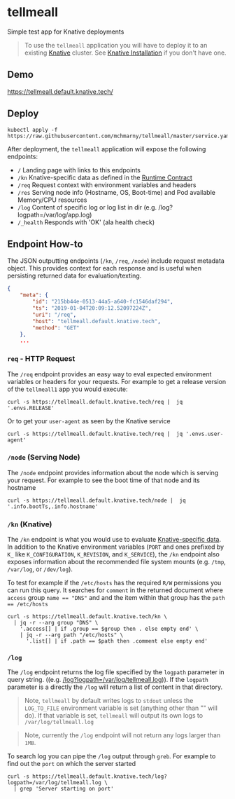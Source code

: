 # tellmeall

Simple test app for Knative deployments

> To use the `tellmeall` application you will have to deploy it to an existing [Knative](https://github.com/knative) cluster. See [Knative Installation](https://github.com/knative/docs/tree/master/install) if you don't have one.

## Demo

https://tellmeall.default.knative.tech/

## Deploy

```shell
kubectl apply -f https://raw.githubusercontent.com/mchmarny/tellmeall/master/service.yaml
```

After deployment, the `tellmeall` application will expose the following endpoints:

* `/` Landing page with links to this endpoints
* `/kn` Knative-specific data as defined in the [Runtime Contract](https://github.com/knative/serving/blob/master/docs/runtime-contract.md)
* `/req` Request context with environment variables and headers
* `/res` Serving node info (Hostname, OS, Boot-time) and Pod available Memory/CPU resources
* `/log` Content of specific log or log list in dir (e.g. /log?logpath=/var/log/app.log)
* `/_health` Responds with 'OK' (ala health check)


## Endpoint How-to

The JSON outputting endpoints (`/kn`, `/req`, `/node`) include request metadata object. This provides context for each response and is useful when persisting returned data for evaluation/texting.

```json
{
    "meta": {
        "id": "215bb44e-0513-44a5-a640-fc1546daf294",
        "ts": "2019-01-04T20:09:12.52097224Z",
        "uri": "/req",
        "host": "tellmeall.default.knative.tech",
        "method": "GET"
    },
    ...
```

### `req` - HTTP Request

The `/req` endpoint provides an easy way to eval expected environment variables or headers for your requests. For example to get a release version of the `tellmeall1` app you would execute:

```shell
curl -s https://tellmeall.default.knative.tech/req |  jq '.envs.RELEASE'
```

Or to get your `user-agent` as seen by the Knative service

```shell
curl -s https://tellmeall.default.knative.tech/req |  jq '.envs.user-agent'
```

### `/node` (Serving Node)

The `/node` endpoint provides information about the node which is serving your request. For example to see the boot time of that node and its hostname

```shell
curl -s https://tellmeall.default.knative.tech/node |  jq '.info.bootTs,.info.hostname'
```

### `/kn` (Knative)

The `/kn` endpoint is what you would use to evaluate [Knative-specific data](https://github.com/knative/serving/blob/master/docs/runtime-contract.md). In addition to the Knative environment variables (`PORT` and ones prefixed by `K_` like `K_CONFIGURATION`, `K_REVISION`, and `K_SERVICE`), the `/kn` endpoint also exposes information about the recommended file system mounts (e.g. `/tmp`, `/var/log`, or `/dev/log`).

To test for example if the `/etc/hosts` has the required `R/W` permissions you can run this query. It searches for `comment` in the returned document where `access` group `name == "DNS"` and and the item within that group has the `path == /etc/hosts`

```shell
curl -s https://tellmeall.default.knative.tech/kn \
  | jq -r --arg group "DNS" \
    '.access[] | if .group == $group then . else empty end' \
    | jq -r --arg path "/etc/hosts" \
      '.list[] | if .path == $path then .comment else empty end'
```

### `/log`

The `/log` endpoint returns the log file specified by the `logpath` parameter in query string. ((e.g. [/log?logpath=/var/log/tellmeall.log](https://tellmeall.default.knative.tech/log?logpath=/var/log/tellmeall.log))). If the `logpath` parameter is a directly the `/log` will return a list of content in that directory.

> Note, `tellmeall` by default writes logs to `stdout` unless the `LOG_TO_FILE` environment variable is set (anything other than "" will do). If that variable is set, `tellmeall` will output its own logs to `/var/log/tellmeall.log`

> Note, currently the `/log` endpoint will not return any logs larger than `1MB`.

To search log you can pipe the `/log` output through `greb`. For example to find out the `port` on which the server started

```shell
curl -s https://tellmeall.default.knative.tech/log?logpath=/var/log/tellmeall.log \
  | grep 'Server starting on port'
```